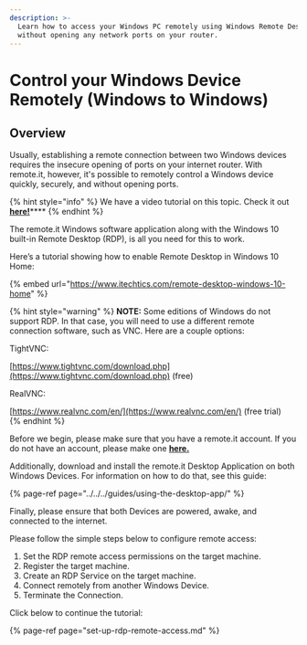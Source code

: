 ```yaml
---
description: >-
  Learn how to access your Windows PC remotely using Windows Remote Desktop
  without opening any network ports on your router.
---
```


# Control your Windows Device Remotely \(Windows to Windows\)

## Overview

Usually, establishing a remote connection between two Windows devices requires the insecure opening of ports on your internet router. With remote.it, however, it's possible to remotely control a Windows device quickly, securely, and without opening ports.

{% hint style="info" %}
We have a video tutorial on this topic. Check it out [**here!**](https://www.youtube.com/watch?v=GBl_-BOkZZQ)\*\*\*\*
{% endhint %}

The remote.it Windows software application along with the Windows 10 built-in Remote Desktop \(RDP\), is all you need for this to work. 

Here’s a tutorial showing how to enable Remote Desktop in Windows 10 Home:

{% embed url="https://www.itechtics.com/remote-desktop-windows-10-home" %}

{% hint style="warning" %}
**NOTE:** Some editions of Windows do not support RDP.  In that case, you will need to use a different remote connection software, such as VNC. Here are a couple options:

TightVNC:

[https://www.tightvnc.com/download.php](https://www.tightvnc.com/download.php) \(free\)

RealVNC:  
  
[https://www.realvnc.com/en/](https://www.realvnc.com/en/) \(free trial\)  
{% endhint %}

Before we begin, please make sure that you have a remote.it account. If you do not have an account, please make one [**here.**](https://remote.it%20)

Additionally, download and install the remote.it Desktop Application on both Windows Devices. For information on how to do that, see this guide:

{% page-ref page="../../../guides/using-the-desktop-app/" %}

Finally, please ensure that both Devices are powered, awake, and connected to the internet.

Please follow the simple steps below to configure remote access:

1. Set the RDP remote access permissions on the target machine.
2. Register the target machine.
3. Create an RDP Service on the target machine. 
4. Connect remotely from another Windows Device.
5. Terminate the Connection.

Click below to continue the tutorial:

{% page-ref page="set-up-rdp-remote-access.md" %}

